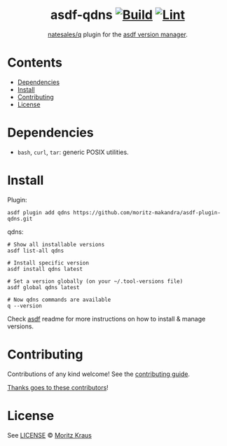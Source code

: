 <div align="center">

# asdf-qdns [![Build](https://github.com/moritz-makandra/asdf-plugin-qdns/actions/workflows/build.yml/badge.svg)](https://github.com/moritz-makandra/asdf-plugin-qdns/actions/workflows/build.yml) [![Lint](https://github.com/moritz-makandra/asdf-plugin-qdns/actions/workflows/lint.yml/badge.svg)](https://github.com/moritz-makandra/asdf-plugin-qdns/actions/workflows/lint.yml)


[natesales/q](https://github.com/natesales/q) plugin for the [asdf version manager](https://asdf-vm.com).

</div>

# Contents

- [Dependencies](#dependencies)
- [Install](#install)
- [Contributing](#contributing)
- [License](#license)

# Dependencies

- `bash`, `curl`, `tar`: generic POSIX utilities.

# Install

Plugin:

```shell
asdf plugin add qdns https://github.com/moritz-makandra/asdf-plugin-qdns.git
```

qdns:

```shell
# Show all installable versions
asdf list-all qdns

# Install specific version
asdf install qdns latest

# Set a version globally (on your ~/.tool-versions file)
asdf global qdns latest

# Now qdns commands are available
q --version
```

Check [asdf](https://github.com/asdf-vm/asdf) readme for more instructions on how to
install & manage versions.

# Contributing

Contributions of any kind welcome! See the [contributing guide](contributing.md).

[Thanks goes to these contributors](https://github.com/moritz-makandra/asdf-plugin-qdns/graphs/contributors)!

# License

See [LICENSE](LICENSE) © [Moritz Kraus](https://github.com/moritz-makandra/)
